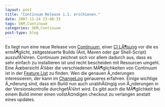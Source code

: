 ```yaml
---
layout: post
title: "Continuum Release 1.1. erschienen."
date: 2007-11-24 23:40:33
tags: SKM,Continuum
categories: SKM,Continuum
post-type: blog
---
```

Es liegt nun eine neue Release von <a href="http://maven.apache.org/continuum/"  title="Continuum">Continuum</a>, einer <a href="http://de.wikipedia.org/wiki/Kontinuierliche_Integration"  title="Continuous Integration">CI LÃ¶sung</a> vor die es ermÃ¶glicht, zeitgesteuerte Builds (Ant, Maven oder gar Shell-Script) auszufÃ¼hren. Continuum zeichnet sich vor allem dadurch aus, dass es sehr einfach zu installieren ist und recht bescheiden mit Resourcen umgeht. Eine Ãœbersicht Ã¼ber die verschiedenen MÃ¶glichkeiten von Continuum ist in der <a href="http://maven.apache.org/continuum/features.html"  title="Features">Feature List</a> zu finden. Wen die genauen Ã„nderungen interessieren, der kann im <a href="http://maven.apache.org/continuum/change-log.html"  title="ChangeLog">ChangeLog</a> genaueres erfahren. Einige wichtige Ã„nderung sind, dass ein Build nun auch unabhÃ¤ngig von Ã„nderungen in der Versionskontrolle durchgefÃ¼hrt wird. Es gibt auch die MÃ¶glichkeit bei einem Build immer einen vollstÃ¤ndigen checkout zu verlangen anstatt eines updates.